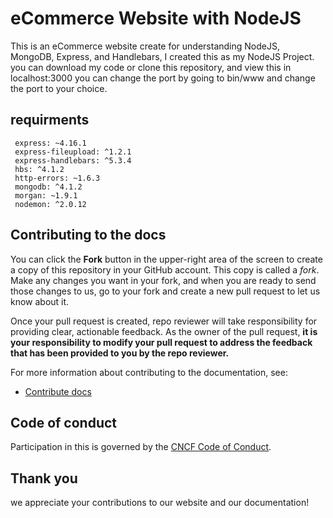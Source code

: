 # eCommerce Website with NodeJS

This is an eCommerce website create for understanding NodeJS, MongoDB, Express, and Handlebars, I created this as my NodeJS Project. you can download my code or clone this repository, and view this in localhost:3000 you can change the port by going to bin/www and change the port to your choice.

## requirments

```node
 express: ~4.16.1
 express-fileupload: ^1.2.1
 express-handlebars: ^5.3.4
 hbs: ^4.1.2
 http-errors: ~1.6.3
 mongodb: ^4.1.2
 morgan: ~1.9.1
 nodemon: ^2.0.12
```


## Contributing to the docs

You can click the **Fork** button in the upper-right area of the screen to create a copy of this repository in your GitHub account. This copy is called a _fork_. Make any changes you want in your fork, and when you are ready to send those changes to us, go to your fork and create a new pull request to let us know about it.

Once your pull request is created,  repo reviewer will take responsibility for providing clear, actionable feedback. As the owner of the pull request, **it is your responsibility to modify your pull request to address the feedback that has been provided to you by the repo reviewer.**

For more information about contributing to the documentation, see:

- [Contribute docs](https://github.com/itsMeShon/eCommerce/CONTRIBUTION.md)


## Code of conduct

Participation in this is governed by the [CNCF Code of Conduct](https://github.com/cncf/foundation/blob/master/code-of-conduct.md).

## Thank you

 we appreciate your contributions to our website and our documentation!

